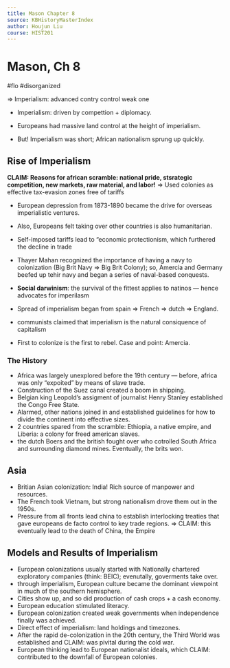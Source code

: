 ```yaml
---
title: Mason Chapter 8
source: KBHistoryMasterIndex
author: Houjun Liu
course: HIST201
---
```


# Mason, Ch 8
#flo #disorganized 

=> Imperialism: advanced contry control weak one

* Imperialism: driven by compettion + diplomacy.

* Europeans had massive land control at the height of imperialism.
* But! Imperialism was short; African nationalism sprung up quickly.

## Rise of Imperialism

**CLAIM: Reasons for african scramble: national pride, stsrategic competition, new markets, raw material, and labor!** => Used colonies as effective tax-evasion zones free of tariffs

* European depression from 1873-1890 became the drive for overseas imperialistic ventures.
* Also, Europeans felt taking over other countries is also humanitarian.
* Self-imposed tariffs lead to “economic protectionism, which furthered the decline in trade
* Thayer Mahan recognized the importance of having a navy to colonization (Big Brit Navy => Big Brit Colony); so, Amercia and Germany beefed up tehir navy and began a series of naval-based conquests.

* **Social darwinism**: the survival of the fittest applies to natinos — hence advocates for imperilasm

* Spread of imperialism began from spain => French => dutch => England.
* communists claimed that imperialism is the natural consiquence of capitalism
* First to colonize is the first to rebel. Case and point: Amercia.

### The History
* Africa was largely unexplored before the 19th century — before, africa was only “expoited” by means of slave trade.
* Construction of the Suez canal created a boom in shipping.
* Belgian king Leopold’s assigment of journalist Henry Stanley established the Congo Free State.
* Alarmed, other nations joined in and established guidelines for how to divide the continent into effective sizes.
* 2 countries spared from the scramble: Ethiopia, a native empire, and Liberia: a colony for freed american slaves.
* the dutch Boers and the british fought over who cotrolled South Africa and surrounding diamond mines. Eventually, the brits won.

## Asia 
* Britian Asian colonization: India! Rich source of manpower and resources.
* The French took Vietnam, but strong nationalism drove them out in the 1950s.
* Pressure from all fronts lead china to establish interlocking treaties that gave europeans de facto control to key trade regions. => CLAIM: this eventually lead to the death of China, the Empire

## Models and Results of Imperialism
* European colonizations usually started with Nationally chartered exploratory companies (think: BEIC); evenutally, goverments take over.
* through imperialism, European culture became the dominant viewpoint in much of the southern hemisphere.
* Cities show up, and so did production of cash crops + a cash economy.
* European education stimulated literacy.
* European colonization created weak governments when independence finally was achieved.
* Direct effect of imperialism: land holdings and timezones.
* After the rapid de-colonization in the 20th century, the Third World was established and CLAIM: was pivital during the cold war.
* European thinking lead to European nationalist ideals, which CLAIM: contributed to the downfall of European colonies.

